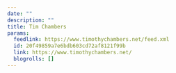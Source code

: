 ```yaml
---
date: ""
description: ""
title: Tim Chambers
params:
  feedlink: https://www.timothychambers.net/feed.xml
  id: 20f49859a7e6bdb603cd72af8121f99b
  link: https://www.timothychambers.net/
  blogrolls: []
---
```

